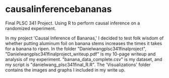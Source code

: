 # causalinferencebananas
Final PLSC 341 Project. Using R to perform causal inference on a randomized experiment.


In my project 'Causal Inference of Bananas,' I decided to test folk wisdom of whether putting aluminum foil on banana stems increases the times it takes for a banana to ripen.
In the folder "Danielwangplsc341finalproject", "Danielwangplsc341finalproject_writeup.pdf" is my 10-page writeup and analysis of my experiment. "banana_data_complete.csv" is my dataset, and my script is "danielwang_plsc341final_R.R". The 'Visualizations' folder contains the images and graphs I included in my write up.
